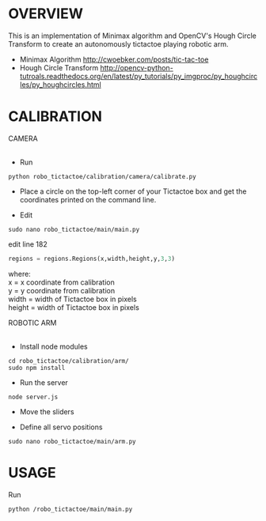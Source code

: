 # OVERVIEW

This is an implementation of Minimax algorithm and OpenCV's Hough Circle Transform to create an autonomously tictactoe playing robotic arm.

- Minimax Algorithm http://cwoebker.com/posts/tic-tac-toe
- Hough Circle Transform http://opencv-python-tutroals.readthedocs.org/en/latest/py_tutorials/py_imgproc/py_houghcircles/py_houghcircles.html

# CALIBRATION
CAMERA<br />
<br />
- Run
```
python robo_tictactoe/calibration/camera/calibrate.py
```

- Place a circle on the top-left corner of your Tictactoe box and get the coordinates printed on the command line.

- Edit
```
sudo nano robo_tictactoe/main/main.py
```
edit line 182
```python
regions = regions.Regions(x,width,height,y,3,3)
```
where:<br />
x      = x coordinate from calibration <br />
y      = y coordinate from calibration <br />
width  = width of Tictactoe box in pixels <br />
height = width of Tictactoe box in pixels <br />


ROBOTIC ARM<br />
<br />
- Install node modules
```
cd robo_tictactoe/calibration/arm/
sudo npm install
```

- Run the server
```
node server.js
```

- Move the sliders

- Define all servo positions
```
sudo nano robo_tictactoe/main/arm.py
```

# USAGE
Run
```
python /robo_tictactoe/main/main.py
```
